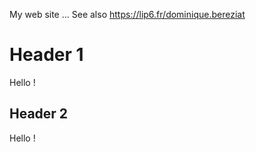 My web site ...
See also <https://lip6.fr/dominique.bereziat>

# Header 1

Hello !

## Header 2

Hello !
